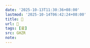 ```yaml
---
date: '2025-10-13T11:30:36+08:00'
lastmod: '2025-10-14T06:42:24+08:00'
title: 󰦞
url: 󰦞
tags: [星]
src: GHZR
note:
---
```

